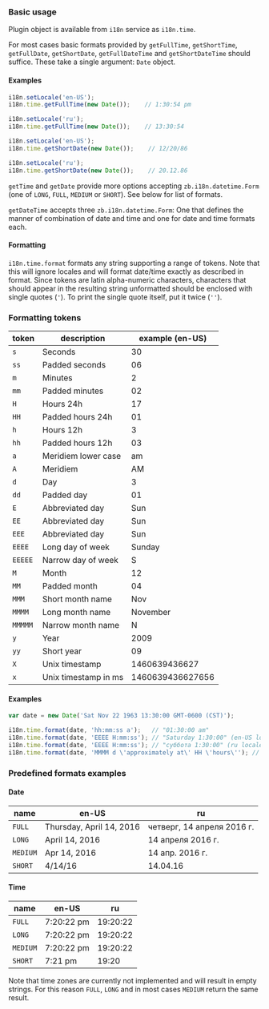 ### Basic usage

Plugin object is available from `i18n` service as `i18n.time`.

For most cases basic formats provided by `getFullTime`, `getShortTime`, `getFullDate`, `getShortDate`, `getFullDateTime` and `getShortDateTime` should suffice.
These take a single argument: `Date` object.

#### Examples

```JavaScript
i18n.setLocale('en-US');
i18n.time.getFullTime(new Date());    // 1:30:54 pm

i18n.setLocale('ru');
i18n.time.getFullTime(new Date());    // 13:30:54
```

```JavaScript
i18n.setLocale('en-US');
i18n.time.getShortDate(new Date());    // 12/20/86

i18n.setLocale('ru');
i18n.time.getShortDate(new Date());    // 20.12.86
```

`getTime` and `getDate` provide more options accepting `zb.i18n.datetime.Form` (one of `LONG`, `FULL`, `MEDIUM` or `SHORT`). See below for list of formats.

`getDateTime` accepts three `zb.i18n.datetime.Form`: One that defines the manner of combination of date and time and one for date and time formats each.

#### Formatting

`i18n.time.format` formats any string supporting a range of tokens. Note that this will ignore locales and will format date/time exactly as described in format.
Since tokens are latin alpha-numeric characters, characters that should appear in the resulting string unformatted should be enclosed with single quotes (`'`).
To print the single quote itself, put it twice (`''`).

### Formatting tokens

| token  |      description     | example (en-US) |
|--------|----------------------|-----------------|
| `s`    | Seconds              |       30        |
| `ss`   | Padded seconds       |       06        |
| `m`    | Minutes              |        2        |
| `mm`   | Padded minutes       |       02        |
| `H`    | Hours 24h            |       17        |
| `HH`   | Padded hours 24h     |       01        |
| `h`    | Hours 12h            |        3        |
| `hh`   | Padded hours 12h     |       03        |
| `a`    | Meridiem lower case  |       am        |
| `A`    | Meridiem             |       AM        |
| `d`    | Day                  |        3        |
| `dd`   | Padded day           |       01        |
| `E`    | Abbreviated day      |       Sun       |
| `EE`   | Abbreviated day      |       Sun       |
| `EEE`  | Abbreviated day      |       Sun       |
| `EEEE` | Long day of week     |     Sunday      |
| `EEEEE`| Narrow day of week   |        S        |
| `M`    | Month                |       12        |
| `MM`   | Padded month         |       04        |
| `MMM`  | Short month name     |       Nov       |
| `MMMM` | Long month name      |    November     |
| `MMMMM`| Narrow month name    |        N        |
| `y`    | Year                 |      2009       |
| `yy`   | Short year           |       09        |
| `X`    | Unix timestamp       |  1460639436627  |
| `x`    | Unix timestamp in ms | 1460639436627656|

#### Examples

```JavaScript
var date = new Date('Sat Nov 22 1963 13:30:00 GMT-0600 (CST)');

i18n.time.format(date, 'hh:mm:ss a');   // "01:30:00 am"
i18n.time.format(date, 'EEEE H:mm:ss'); // "Saturday 1:30:00" (en-US locale)
i18n.time.format(date, 'EEEE H:mm:ss'); // "суббота 1:30:00" (ru locale)
i18n.time.format(date, 'MMMM d \'approximately at\' HH \'hours\''); // "November 23 approximately at 01 hours"
```

### Predefined formats examples

#### Date

| name           | en-US                    | ru                         |
|----------------|--------------------------|----------------------------|
| `FULL`         | Thursday, April 14, 2016 | четверг, 14 апреля 2016 г. |
| `LONG`         | April 14, 2016           | 14 апреля 2016 г.          |
| `MEDIUM`       | Apr 14, 2016             | 14 апр. 2016 г.            |
| `SHORT`        | 4/14/16                  | 14.04.16                   |

#### Time

| name     | en-US      | ru       |
|----------|------------|----------|
| `FULL`   | 7:20:22 pm | 19:20:22 |
| `LONG`   | 7:20:22 pm | 19:20:22 |
| `MEDIUM` | 7:20:22 pm | 19:20:22 |
| `SHORT`  | 7:21 pm    | 19:20    |

Note that time zones are currently not implemented and will result in empty strings. For this reason `FULL`, `LONG` and in most cases `MEDIUM` return the same result.
